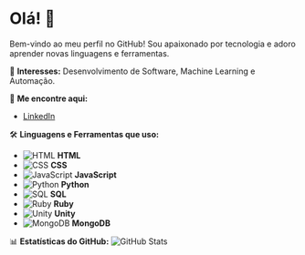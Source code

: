 # Olá! 👋
Bem-vindo ao meu perfil no GitHub! Sou apaixonado por tecnologia e adoro aprender novas linguagens e ferramentas.

🌟 **Interesses:** Desenvolvimento de Software, Machine Learning e Automação.

🔗 **Me encontre aqui:**
- [LinkedIn]([https://linkedin.com/in/seu-perfil](https://www.linkedin.com/in/gabriel-bazilio-726976246/))

🛠️ **Linguagens e Ferramentas que uso:**
- ![HTML](https://img.icons8.com/color/24/000000/html-5.png) **HTML**
- ![CSS](https://img.icons8.com/color/24/000000/css3.png) **CSS**
- ![JavaScript](https://img.icons8.com/color/24/000000/javascript--v1.png) **JavaScript**
- ![Python](https://img.icons8.com/color/24/000000/python--v1.png) **Python**
- ![SQL](https://img.icons8.com/external-outline-juicy-fish/24/000000/external-sql-coding-and-development-outline-outline-juicy-fish.png) **SQL**
- ![Ruby](https://img.icons8.com/color/24/000000/ruby-programming-language.png) **Ruby**
- ![Unity](https://img.icons8.com/ios-filled/24/000000/unity.png) **Unity**
- ![MongoDB](https://img.icons8.com/color/24/000000/mongodb.png) **MongoDB**

📊 **Estatísticas do GitHub:**
![GitHub Stats](https://github-readme-stats.vercel.app/api?username=Bazilisco&show_icons=true&theme=radical)
